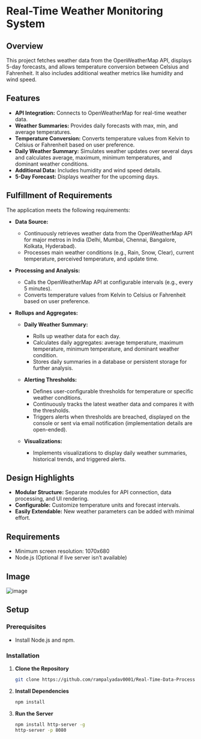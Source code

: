 # Real-Time Weather Monitoring System

## Overview

This project fetches weather data from the OpenWeatherMap API, displays 5-day forecasts, and allows temperature conversion between Celsius and Fahrenheit. It also includes additional weather metrics like humidity and wind speed.

## Features

- **API Integration:** Connects to OpenWeatherMap for real-time weather data.
- **Weather Summaries:** Provides daily forecasts with max, min, and average temperatures.
- **Temperature Conversion:** Converts temperature values from Kelvin to Celsius or Fahrenheit based on user preference.
- **Daily Weather Summary:** Simulates weather updates over several days and calculates average, maximum, minimum temperatures, and dominant weather conditions.
- **Additional Data:** Includes humidity and wind speed details.
- **5-Day Forecast:** Displays weather for the upcoming days.

## Fulfillment of Requirements

The application meets the following requirements:

- **Data Source:** 
  - Continuously retrieves weather data from the OpenWeatherMap API for major metros in India (Delhi, Mumbai, Chennai, Bangalore, Kolkata, Hyderabad).
  - Processes main weather conditions (e.g., Rain, Snow, Clear), current temperature, perceived temperature, and update time.

- **Processing and Analysis:**
  - Calls the OpenWeatherMap API at configurable intervals (e.g., every 5 minutes).
  - Converts temperature values from Kelvin to Celsius or Fahrenheit based on user preference.

- **Rollups and Aggregates:**
  - **Daily Weather Summary:**
    - Rolls up weather data for each day.
    - Calculates daily aggregates: average temperature, maximum temperature, minimum temperature, and dominant weather condition.
    - Stores daily summaries in a database or persistent storage for further analysis.

  - **Alerting Thresholds:**
    - Defines user-configurable thresholds for temperature or specific weather conditions.
    - Continuously tracks the latest weather data and compares it with the thresholds.
    - Triggers alerts when thresholds are breached, displayed on the console or sent via email notification (implementation details are open-ended).

  - **Visualizations:**
    - Implements visualizations to display daily weather summaries, historical trends, and triggered alerts.

## Design Highlights

- **Modular Structure:** Separate modules for API connection, data processing, and UI rendering.
- **Configurable:** Customize temperature units and forecast intervals.
- **Easily Extendable:** New weather parameters can be added with minimal effort.

## Requirements

- Minimum screen resolution: 1070x680
- Node.js (Optional if live server isn’t available)
## Image
![image](https://github.com/user-attachments/assets/66c11c1a-a4e9-45d6-b12b-188a5116a062)

## Setup

### Prerequisites

- Install Node.js and npm.

### Installation


1. **Clone the Repository**
   ```bash
   git clone https://github.com/rampalyadav0001/Real-Time-Data-Processing-System-for-Weather-Monitoring-with-Rollups-and-Aggregates.git 

   ```

2. **Install Dependencies**

   ```bash
   npm install
   
   ```
   
3. **Run the Server**

   ```bash
   npm install http-server -g
   http-server -p 8080
   ```



